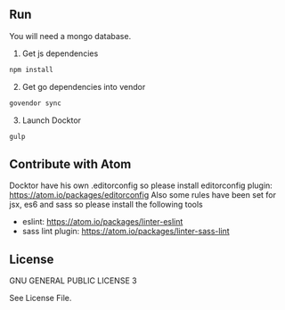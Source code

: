 ## Run
You will need a mongo database.

1. Get js dependencies  
```bash
npm install
```

2. Get go dependencies into vendor
```bash
govendor sync
```

3. Launch Docktor  
```bash
gulp
```

## Contribute with Atom
Docktor have his own .editorconfig so please install editorconfig plugin: https://atom.io/packages/editorconfig
Also some rules have been set for jsx, es6 and sass so please install the following tools
- eslint: https://atom.io/packages/linter-eslint
- sass lint plugin: https://atom.io/packages/linter-sass-lint

## License
GNU GENERAL PUBLIC LICENSE 3

See License File.
